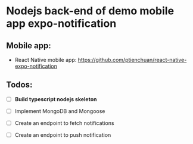 # Nodejs back-end of demo mobile app expo-notification

## Mobile app:

- React Native mobile app: https://github.com/ptienchuan/react-native-expo-notification

## Todos:

- [ ] **Build typescript nodejs skeleton**

- [ ] Implement MongoDB and Mongoose

- [ ] Create an endpoint to fetch notifications

- [ ] Create an endpoint to push notification
